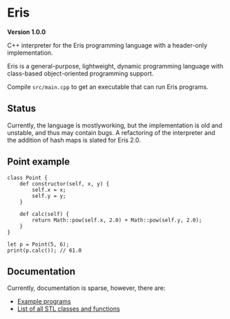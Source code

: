 # Eris 
**Version 1.0.0**

C++ interpreter for the Eris programming language with a header-only implementation.

Eris is a general-purpose, lightweight, dynamic programming language with class-based object-oriented programming support.

Compile `src/main.cpp` to get an executable that can run Eris programs.

## Status
Currently, the language is mostlyworking, but the implementation is old and unstable, and thus may contain bugs.
A refactoring of the interpreter and the addition of hash maps is slated for Eris 2.0.

## Point example
```
class Point {
    def constructor(self, x, y) {
        self.x = x;
        self.y = y;
    }

    def calc(self) {
        return Math::pow(self.x, 2.0) + Math::pow(self.y, 2.0);
    }
}

let p = Point(5, 6);
print(p.calc()); // 61.0
```

## Documentation
Currently, documentation is sparse, however, there are:
* [Example programs](examples) 
* [List of all STL classes and functions](stdlib.txt)